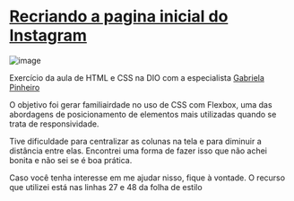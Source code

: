 # [Recriando a pagina inicial do Instagram](https://gracibrea.github.io/recriando-instagram/)

![image](https://user-images.githubusercontent.com/88933480/157976259-d4cc4722-502b-4ab3-85cf-d90932831ba2.png)

 Exercício da aula de HTML e CSS na DIO com a especialista <a href="https://github.com/SpruceGabriela">Gabriela Pinheiro</a>
 <p>O objetivo foi gerar familiairdade no uso de CSS com Flexbox, uma das abordagens de posicionamento de elementos mais utilizadas quando se trata de responsividade.</p>
 <p>Tive dificuldade para centralizar as colunas na tela e para diminuir a distância entre elas. Encontrei uma forma de fazer isso que não achei bonita e não sei se é boa prática.</p>
 <p>Caso você tenha interesse em me ajudar nisso, fique à vontade. O recurso que utilizei está  nas linhas 27 e 48 da folha de estilo</p>
 
